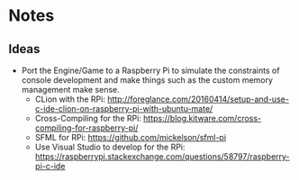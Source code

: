 # Notes

## Ideas

 - Port the Engine/Game to a Raspberry Pi to simulate the constraints of console development and make things such as the custom memory management make sense.
 	- CLion with the RPi: http://foreglance.com/20160414/setup-and-use-c-ide-clion-on-raspberry-pi-with-ubuntu-mate/
 	- Cross-Compiling for the RPi: https://blog.kitware.com/cross-compiling-for-raspberry-pi/
 	- SFML for RPi: https://github.com/mickelson/sfml-pi
 	- Use Visual Studio to develop for the RPi: https://raspberrypi.stackexchange.com/questions/58797/raspberry-pi-c-ide